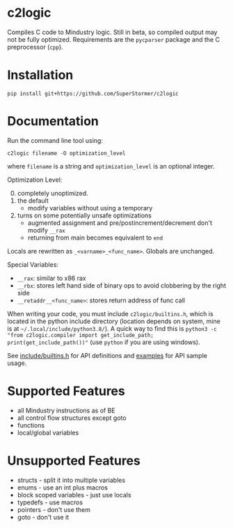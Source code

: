 # c2logic

Compiles C code to Mindustry logic. Still in beta, so compiled output may not be fully optimized. Requirements are the `pycparser` package and the C preprocessor (`cpp`).

# Installation

`pip install git+https://github.com/SuperStormer/c2logic`

# Documentation

Run the command line tool using:

`c2logic filename -O optimization_level`

where `filename` is a string and `optimization_level` is an optional integer.

Optimization Level:

0. completely unoptimized.
1. the default
    - modify variables without using a temporary
2. turns on some potentially unsafe optimizations
    - augmented assignment and pre/postincrement/decrement don't modify `__rax`
    - returning from main becomes equivalent to `end`

Locals are rewritten as `_<varname>_<func_name>`. Globals are unchanged.

Special Variables:

-   `__rax`: similar to x86 rax
-   `__rbx`: stores left hand side of binary ops to avoid clobbering by the right side
-   `__retaddr__<func_name>`: stores return address of func call

When writing your code, you must include `c2logic/builtins.h`, which is located in the python include directory (location depends on system, mine is at `~/.local/include/python3.8/`).
A quick way to find this is `python3 -c "from c2logic.compiler import get_include_path; print(get_include_path())"` (use `python` if you are using windows).

See [include/builtins.h](./include/builtins.h) for API definitions and [examples](./examples) for API sample usage.

# Supported Features

-   all Mindustry instructions as of BE
-   all control flow structures except goto
-   functions
-   local/global variables

# Unsupported Features

-   structs - split it into multiple variables
-   enums - use an int plus macros
-   block scoped variables - just use locals
-   typedefs - use macros
-   pointers - don't use them
-   goto - don't use it
